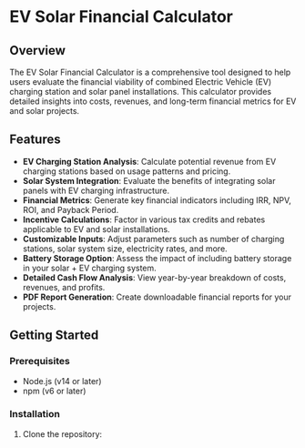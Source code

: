 # EV Solar Financial Calculator

## Overview

The EV Solar Financial Calculator is a comprehensive tool designed to help users evaluate the financial viability of combined Electric Vehicle (EV) charging station and solar panel installations. This calculator provides detailed insights into costs, revenues, and long-term financial metrics for EV and solar projects.

## Features

- **EV Charging Station Analysis**: Calculate potential revenue from EV charging stations based on usage patterns and pricing.
- **Solar System Integration**: Evaluate the benefits of integrating solar panels with EV charging infrastructure.
- **Financial Metrics**: Generate key financial indicators including IRR, NPV, ROI, and Payback Period.
- **Incentive Calculations**: Factor in various tax credits and rebates applicable to EV and solar installations.
- **Customizable Inputs**: Adjust parameters such as number of charging stations, solar system size, electricity rates, and more.
- **Battery Storage Option**: Assess the impact of including battery storage in your solar + EV charging system.
- **Detailed Cash Flow Analysis**: View year-by-year breakdown of costs, revenues, and profits.
- **PDF Report Generation**: Create downloadable financial reports for your projects.

## Getting Started

### Prerequisites

- Node.js (v14 or later)
- npm (v6 or later)

### Installation

1. Clone the repository:
